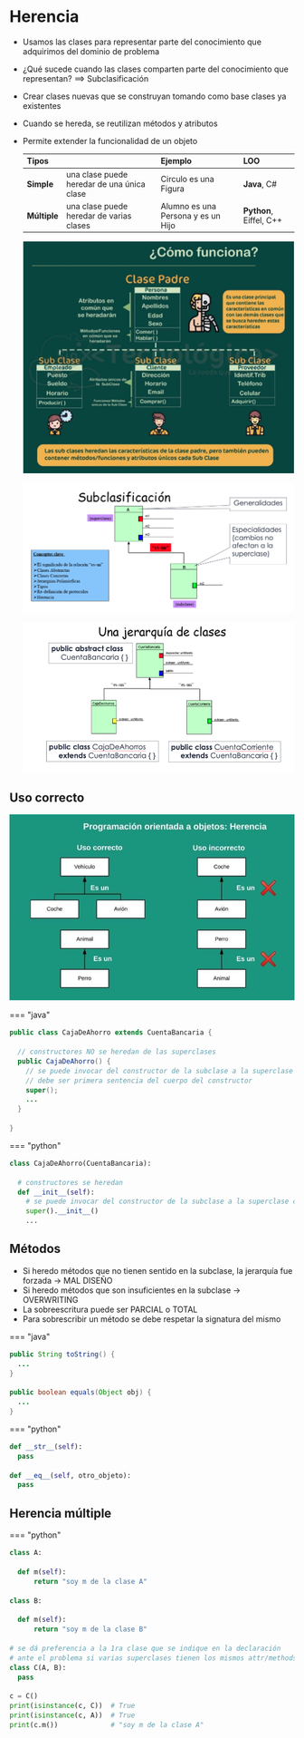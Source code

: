 # Herencia

* Usamos las clases para representar parte del conocimiento que adquirimos del dominio de problema
* ¿Qué sucede cuando las clases comparten parte del conocimiento que representan? ==> Subclasificación
* Crear clases nuevas que se construyan tomando como base clases ya existentes
* Cuando se hereda, se reutilizan métodos y atributos
* Permite extender la funcionalidad de un objeto

  | Tipos | | Ejemplo | LOO |
  | -- | -- | -- | -- |
  | **Simple**   | una clase puede heredar de una única clase | Circulo es una Figura              | **Java**, C# |
  | **Múltiple** | una clase puede heredar de varias clases   | Alumno es una Persona y es un Hijo | **Python**, Eiffel, C++ |

  ![Como funciona](img/herencia1.png)

  ![Subclasificación](img/herencia2.png)

  ![Cuenta Bancaria](img/herencia3.png)

## Uso correcto

![Herencia uso correcto](img/herencia-uso-correcto.JPG)

=== "java"

  ```java
  public class CajaDeAhorro extends CuentaBancaria {

    // constructores NO se heredan de las superclases
    public CajaDeAhorro() {
      // se puede invocar del constructor de la subclase a la superclase con super()
      // debe ser primera sentencia del cuerpo del constructor
      super();
      ...
    }

  }
  ```

=== "python"

  ```py
  class CajaDeAhorro(CuentaBancaria):

    # constructores se heredan
    def __init__(self):
      # se puede invocar del constructor de la subclase a la superclase con super().__init__()
      super().__init__()
      ...
  ```

## Métodos

* Si heredo métodos que no tienen sentido en la subclase, la jerarquía fue forzada -> MAL DISEÑO
* Si heredo métodos que son insuficientes en la subclase -> OVERWRITING
* La sobreescritura puede ser PARCIAL o TOTAL
* Para sobrescribir un método se debe respetar la signatura del mismo

=== "java"

  ```java
  public String toString() {
    ...
  }

  public boolean equals(Object obj) {
    ...
  }
  ```

=== "python"

  ```py
  def __str__(self):
    pass

  def __eq__(self, otro_objeto):
    pass
  ```

## Herencia múltiple

=== "python"

  ```py
  class A:
    
    def m(self):
        return "soy m de la clase A"

  class B:
      
    def m(self):
        return "soy m de la clase B"

  # se dá preferencia a la 1ra clase que se indique en la declaración
  # ante el problema si varias superclases tienen los mismos attr/methods
  class C(A, B):
    pass

  c = C()
  print(isinstance(c, C))  # True
  print(isinstance(c, A))  # True
  print(c.m())             # "soy m de la clase A"
  ```
